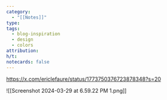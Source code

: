 ```yaml
---
category:
  - "[[Notes]]"
type: 
tags:
  - blog-inspiration
  - design
  - colors
attribution: 
h/t: 
notecards: false
---
```


https://x.com/ericlefaure/status/1773750376723878348?s=20



![[Screenshot 2024-03-29 at 6.59.22 PM 1.png]]